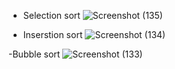 - Selection sort
![Screenshot (135)](https://github.com/user-attachments/assets/84066e3c-2f3f-4093-9d76-ca5f3388c430)

- Inserstion sort
![Screenshot (134)](https://github.com/user-attachments/assets/f4c5471a-07e9-4da6-8c8b-dfe14429d2f4)

-Bubble sort
![Screenshot (133)](https://github.com/user-attachments/assets/ec9a5a01-e9c1-485b-85f0-a13198298991)



